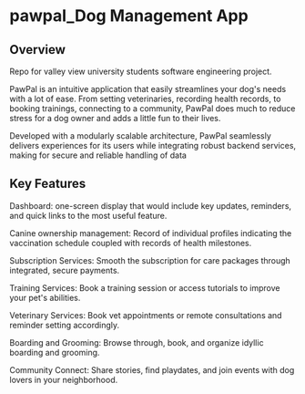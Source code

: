 # pawpal_Dog Management App
## Overview
Repo for valley view university students software engineering project.

PawPal is an intuitive application that easily streamlines your dog's needs with a lot of ease. From setting veterinaries, recording health records, to booking trainings, connecting to a community, PawPal does much to reduce stress for a dog owner and adds a little fun to their lives.

Developed with a modularly scalable architecture, PawPal seamlessly delivers experiences for its users while integrating robust backend services, making for secure and reliable handling of data

## Key Features
Dashboard: one-screen display that would include key updates, reminders, and quick links to the most useful feature.

Canine ownership management: Record of individual profiles indicating the vaccination schedule coupled with records of health milestones.

Subscription Services: Smooth the subscription for care packages through integrated, secure payments.

Training Services: Book a training session or access tutorials to improve your pet's abilities.

Veterinary Services: Book vet appointments or remote consultations and reminder setting accordingly.

Boarding and Grooming: Browse through, book, and organize idyllic boarding and grooming.

Community Connect: Share stories, find playdates, and join events with dog lovers in your neighborhood.
